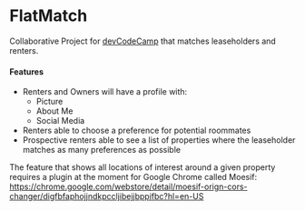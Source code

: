 # FlatMatch
Collaborative Project for [devCodeCamp](https://devcodecamp.com) that matches leaseholders and renters.

#### Features
* Renters and Owners will have a profile with:
  * Picture
  * About Me
  * Social Media
* Renters able to choose a preference for potential roommates
* Prospective renters able to see a list of properties where the leaseholder matches as many preferences as possible


The feature that shows all locations of interest around a given property requires a plugin at the moment for Google Chrome called Moesif: https://chrome.google.com/webstore/detail/moesif-orign-cors-changer/digfbfaphojjndkpccljibejjbppifbc?hl=en-US
